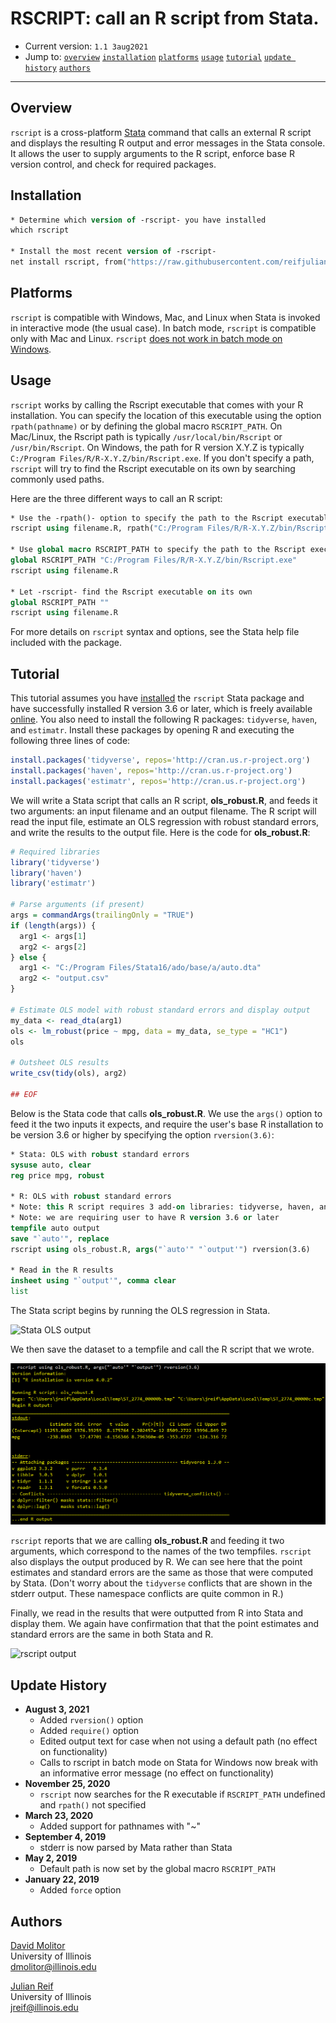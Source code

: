 # RSCRIPT: call an R script from Stata.

- Current version: `1.1 3aug2021`
- Jump to: [`overview`](#overview) [`installation`](#installation) [`platforms`](#platforms) [`usage`](#usage) [`tutorial`](#tutorial) [`update history`](#update-history) [`authors`](#authors)

-----------

## Overview 

`rscript` is a cross-platform [Stata](http://www.stata.com) command that calls an external R script and displays the resulting R output and error messages in the Stata console. It allows the user to supply arguments to the R script, enforce base R version control, and check for required packages.

## Installation

```stata
* Determine which version of -rscript- you have installed
which rscript

* Install the most recent version of -rscript-
net install rscript, from("https://raw.githubusercontent.com/reifjulian/rscript/master") replace
```

## Platforms

`rscript` is compatible with Windows, Mac, and Linux when Stata is invoked in interactive mode (the usual case). In batch mode, `rscript` is compatible only with Mac and Linux. `rscript` [does not work in batch mode on Windows](https://github.com/reifjulian/rscript/issues/2).

## Usage

`rscript` works by calling the Rscript executable that comes with your R installation. You can specify the location of this executable using the  option `rpath(pathname)` or by defining the global macro `RSCRIPT_PATH`. On Mac/Linux, the Rscript path is typically `/usr/local/bin/Rscript` or `/usr/bin/Rscript`. On Windows, the path for R version X.Y.Z is typically `C:/Program Files/R/R-X.Y.Z/bin/Rscript.exe`. If you don't specify a path, `rscript` will try to find the Rscript executable on its own by searching commonly used paths. 

Here are the three different ways to call an R script:

```stata
* Use the -rpath()- option to specify the path to the Rscript executable
rscript using filename.R, rpath("C:/Program Files/R/R-X.Y.Z/bin/Rscript.exe")

* Use global macro RSCRIPT_PATH to specify the path to the Rscript executable
global RSCRIPT_PATH "C:/Program Files/R/R-X.Y.Z/bin/Rscript.exe"
rscript using filename.R

* Let -rscript- find the Rscript executable on its own
global RSCRIPT_PATH ""
rscript using filename.R
```

For more details on `rscript` syntax and options, see the Stata help file included with the package.

## Tutorial 

This tutorial assumes you have [installed](#installation) the `rscript` Stata package and have successfully installed R version 3.6 or later, which is freely available [online](https://www.r-project.org). You also need to install the following R packages: `tidyverse`, `haven`, and `estimatr`. Install these packages by opening R and executing the following three lines of code:

```R
install.packages('tidyverse', repos='http://cran.us.r-project.org')
install.packages('haven', repos='http://cran.us.r-project.org')
install.packages('estimatr', repos='http://cran.us.r-project.org')
```

We will write a Stata script that calls an R script, **ols_robust.R**, and feeds it two arguments: an input filename and an output filename. The R script will read the input file, estimate an OLS regression with robust standard errors, and write the results to the output file. Here is the code for **ols_robust.R**:

```R
# Required libraries
library('tidyverse')
library('haven')
library('estimatr')

# Parse arguments (if present)
args = commandArgs(trailingOnly = "TRUE")
if (length(args)) {
  arg1 <- args[1]
  arg2 <- args[2]
} else {
  arg1 <- "C:/Program Files/Stata16/ado/base/a/auto.dta"
  arg2 <- "output.csv"
}

# Estimate OLS model with robust standard errors and display output
my_data <- read_dta(arg1)
ols <- lm_robust(price ~ mpg, data = my_data, se_type = "HC1")
ols

# Outsheet OLS results
write_csv(tidy(ols), arg2)

## EOF
```
Below is the Stata code that calls **ols_robust.R**. We use the `args()` option to feed it the two inputs it expects, and require the user's base R installation to be version 3.6 or higher by specifying the option `rversion(3.6)`:

```stata
* Stata: OLS with robust standard errors
sysuse auto, clear
reg price mpg, robust

* R: OLS with robust standard errors
* Note: this R script requires 3 add-on libraries: tidyverse, haven, and estimatr
* Note: we are requiring user to have R version 3.6 or later
tempfile auto output
save "`auto'", replace
rscript using ols_robust.R, args("`auto'" "`output'") rversion(3.6)

* Read in the R results
insheet using "`output'", comma clear
list
```

The Stata script begins by running the OLS regression in Stata.

![Stata OLS output](images/stata_ols.png)

We then save the dataset to a tempfile and call the R script that we wrote.

![Running rscript](images/stata_rscript.png)

`rscript` reports that we are calling **ols_robust.R** and feeding it two arguments, which correspond to the names of the two tempfiles. `rscript` also displays the output produced by R. We can see here that the point estimates and standard errors are the same as those that were computed by Stata. (Don't worry about the `tidyverse` conflicts that are shown in the stderr output. These namespace conflicts are quite common in R.) 

Finally, we read in the results that were outputted from R into Stata and display them. We again have confirmation that that the point estimates and standard errors are the same in both Stata and R. 

![rscript output](images/stata_rscript_output.png)

## Update History
* **August 3, 2021**
  - Added `rversion()` option
  - Added `require()` option
  - Edited output text for case when not using a default path (no effect on functionality)
  - Calls to rscript in batch mode on Stata for Windows now break with an informative error message (no effect on functionality) 
* **November 25, 2020**
  - `rscript` now searches for the R executable if `RSCRIPT_PATH` undefined and `rpath()` not specified
* **March 23, 2020**
  - Added support for pathnames with "~"
* **September 4, 2019**
  - stderr is now parsed by Mata rather than Stata
* **May 2, 2019**
  - Default path is now set by the global macro `RSCRIPT_PATH`
* **January 22, 2019**
  - Added `force` option

## Authors

[David Molitor](http://www.davidmolitor.com)
<br>University of Illinois
<br>dmolitor@illinois.edu

[Julian Reif](http://www.julianreif.com)
<br>University of Illinois
<br>jreif@illinois.edu
